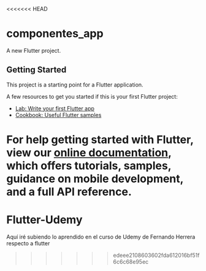 <<<<<<< HEAD
# componentes_app

A new Flutter project.

## Getting Started

This project is a starting point for a Flutter application.

A few resources to get you started if this is your first Flutter project:

- [Lab: Write your first Flutter app](https://flutter.dev/docs/get-started/codelab)
- [Cookbook: Useful Flutter samples](https://flutter.dev/docs/cookbook)

For help getting started with Flutter, view our
[online documentation](https://flutter.dev/docs), which offers tutorials,
samples, guidance on mobile development, and a full API reference.
=======
# Flutter-Udemy
Aquí iré subiendo lo aprendido en el curso de Udemy de Fernando Herrera respecto a flutter
>>>>>>> edeee2108603602fda612016bf51f6c6c68e95ec
